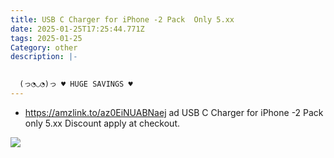 ```yaml
---
title: USB C Charger for iPhone -2 Pack  Only 5.xx
date: 2025-01-25T17:25:44.771Z
tags: 2025-01-25
Category: other
description: |-
  

  (っ◔◡◔)っ ♥ HUGE SAVINGS ♥
---
```



* https://amzlink.to/az0EiNUABNaej   ad
  USB C Charger for iPhone -2 Pack  only 5.xx
  Discount apply at checkout.<!--StartFragment-->

![](https://m.media-amazon.com/images/I/61ibkvukA1L._AC_SL1500_.jpg)

<!--EndFragment-->